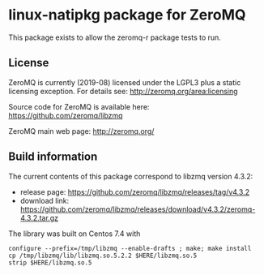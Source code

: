 # linux-natipkg package for ZeroMQ

This package exists to allow the zeromq-r package tests to run.

## License

ZeroMQ is currently (2019-08) licensed under the LGPL3 plus a static
licensing exception. For details see: http://zeromq.org/area:licensing

Source code for ZeroMQ is available here: https://github.com/zeromq/libzmq

ZeroMQ main web page: http://zeromq.org/

## Build information

The current contents of this package correspond to libzmq version 4.3.2:
- release page: https://github.com/zeromq/libzmq/releases/tag/v4.3.2
- download link: https://github.com/zeromq/libzmq/releases/download/v4.3.2/zeromq-4.3.2.tar.gz

The library was built on Centos 7.4 with
```
configure --prefix=/tmp/libzmq --enable-drafts ; make; make install
cp /tmp/libzmq/lib/libzmq.so.5.2.2 $HERE/libzmq.so.5
strip $HERE/libzmq.so.5
```
